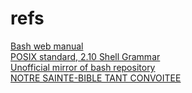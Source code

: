 # refs

[Bash web manual](https://www.gnu.org/savannah-checkouts/gnu/bash/manual/bash.html#Environment)\
[POSIX standard, 2.10 Shell Grammar](https://pubs.opengroup.org/onlinepubs/9699919799/utilities/V3_chap02.html#tag_18_10)\
[Unofficial mirror of bash repository](https://github.com/bminor/bash)\
[NOTRE SAINTE-BIBLE TANT CONVOITEE](https://docs.google.com/spreadsheets/d/1uJHQu0VPsjjBkR4hxOeCMEt3AOM1Hp_SmUzPFhAH-nA/edit?gid=0#gid=0)
